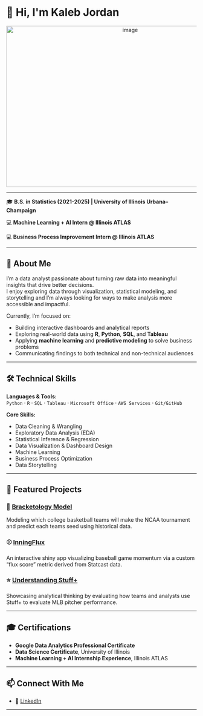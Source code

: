 # 👋 Hi, I'm Kaleb Jordan  
<p align="center">
  <img width="640" height="426" alt="image" src="https://github.com/user-attachments/assets/58acb9aa-c049-45b1-98f4-b872627cc8ac" />
</p>

---
🎓 **B.S. in Statistics (2021-2025) | University of Illinois Urbana–Champaign**

💻 **Machine Learning + AI Intern @ Illinois ATLAS** 

💻 **Business Process Improvement Intern @ Illinois ATLAS**

---

## 🧠 About Me
I’m a data analyst passionate about turning raw data into meaningful insights that drive better decisions.  
I enjoy exploring data through visualization, statistical modeling, and storytelling and I’m always looking for ways to make analysis more accessible and impactful.

Currently, I’m focused on:
- Building interactive dashboards and analytical reports  
- Exploring real-world data using **R**, **Python**, **SQL**, and **Tableau**  
- Applying **machine learning** and **predictive modeling** to solve business problems  
- Communicating findings to both technical and non-technical audiences  

---

## 🛠️ Technical Skills
**Languages & Tools:**  
`Python` · `R` · `SQL` · `Tableau` · `Microsoft Office` · `AWS Services` · `Git/GitHub`  

**Core Skills:**  
- Data Cleaning & Wrangling  
- Exploratory Data Analysis (EDA)  
- Statistical Inference & Regression  
- Data Visualization & Dashboard Design  
- Machine Learning 
- Business Process Optimization  
- Data Storytelling  

---

## 📂 Featured Projects
### 🧮 [Bracketology Model](https://github.com/kjord3/kjord3/tree/main/Bracketology)
Modeling which college basketball teams will make the NCAA tournament and predict each teams seed using historical data.  

### ⚾ [InningFlux](https://github.com/yourusername/inningflux)
An interactive shiny app visualizing baseball game momentum via a custom “flux score” metric derived from Statcast data.  

### ⭐ [Understanding Stuff+](https://github.com/kjord3/kjord3/blob/main/Stuff%2B.pdf)
Showcasing analytical thinking by evaluating how teams and analysts use Stuff+ to evaluate MLB pitcher performance.

---

## 🎓 Certifications
- **Google Data Analytics Professional Certificate**  
- **Data Science Certificate**, University of Illinois  
- **Machine Learning + AI Internship Experience**, Illinois ATLAS  

---

## 📫 Connect With Me
- 💼 [LinkedIn]((https://www.linkedin.com/in/kaleb-jordan-b4288625a/))
  
---

